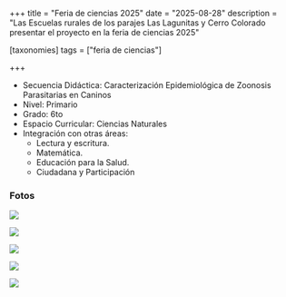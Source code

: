 +++
title = "Feria de ciencias 2025"
date = "2025-08-28"
description = "Las Escuelas rurales de los parajes Las Lagunitas y Cerro Colorado presentar el proyecto en la feria de ciencias 2025"

[taxonomies]
tags = ["feria de ciencias"]

+++

- Secuencia Didáctica: Caracterización Epidemiológica de Zoonosis Parasitarias en Caninos
- Nivel: Primario
- Grado: 6to
- Espacio Curricular: Ciencias Naturales
- Integración con otras áreas:
  - Lectura y escritura.
  - Matemática.
  - Educación para la Salud.
  - Ciudadana y Participación

### Fotos

![](https://hidatidosis.github.io/fotos/media/large/2025.08.28_feria_ciencias/feria_ciencias_01.jpeg)

![](https://hidatidosis.github.io/fotos/media/large/2025.08.28_feria_ciencias/feria_ciencias_02.jpeg)

![](https://hidatidosis.github.io/fotos/media/large/2025.08.28_feria_ciencias/feria_ciencias_03.jpeg)

![](https://hidatidosis.github.io/fotos/media/large/2025.08.28_feria_ciencias/feria_ciencias_04.jpeg)

![](https://hidatidosis.github.io/fotos/media/large/2025.08.28_feria_ciencias/feria_ciencias_05.jpeg)
